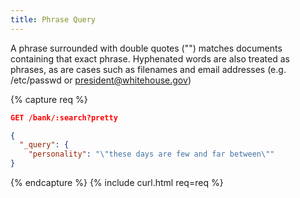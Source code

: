```yaml
---
title: Phrase Query
---
```


A phrase surrounded with double quotes ("") matches documents containing that exact phrase. Hyphenated words are also treated as phrases, as are cases such as filenames and email addresses (e.g. /etc/passwd or president@whitehouse.gov)

{% capture req %}

```json
GET /bank/:search?pretty

{
  "_query": {
    "personality": "\"these days are few and far between\""
}
```
{% endcapture %}
{% include curl.html req=req %}
